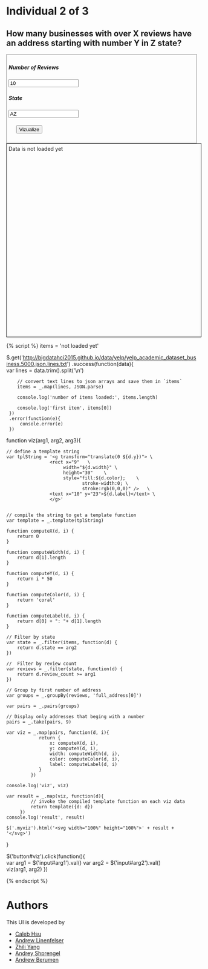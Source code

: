 # Individual 2 of 3

## How many businesses with over X reviews have an address starting with number Y in Z state? 

<div style="border:1px grey solid; padding:5px;">
    <div><h5>Number of Reviews</h5>
        <input id="arg1" type="number" value="10"/>
    </div>
    <div><h5>State</h5>
        <input id="arg2" type="text" value="AZ"/>
    </div> 
    <div style="margin:20px;">
        <button id="viz">Vizualize</button>
    </div>
</div>


<div class="myviz" style="width:100%; height:500px; border: 1px black solid; padding: 5px;">
Data is not loaded yet
</div>

{% script %}
items = 'not loaded yet'

$.get('http://bigdatahci2015.github.io/data/yelp/yelp_academic_dataset_business.5000.json.lines.txt')
    .success(function(data){        
        var lines = data.trim().split('\n')

        // convert text lines to json arrays and save them in `items`
        items = _.map(lines, JSON.parse)

        console.log('number of items loaded:', items.length)

        console.log('first item', items[0])
     })
     .error(function(e){
         console.error(e)
     })

function viz(arg1, arg2, arg3){    

    // define a template string
    var tplString = '<g transform="translate(0 ${d.y})"> \
                    <rect x="9"   \
                         width="${d.width}" \
                         height="30"    \
                         style="fill:${d.color};    \
                                stroke-width:0; \
                                stroke:rgb(0,0,0)" />   \
                    <text x="10" y="23">${d.label}</text> \
                    </g>'

    
    // compile the string to get a template function
    var template = _.template(tplString)

    function computeX(d, i) {
        return 0
    }

    function computeWidth(d, i) {        
        return d[1].length
    }

    function computeY(d, i) {
        return i * 50
    }

    function computeColor(d, i) {
        return 'coral'
    }

    function computeLabel(d, i) {
        return d[0] + ": "+ d[1].length
    }

    // Filter by state
    var state = _.filter(items, function(d) {
        return d.state == arg2
    })

    //  Filter by review count
    var reviews = _.filter(state, function(d) {
        return d.review_count >= arg1
    })
    
    // Group by first number of address
    var groups = _.groupBy(reviews, 'full_address[0]')
    
    var pairs = _.pairs(groups)

    // Display only addresses that beging with a number
    pairs = _.take(pairs, 9)

    var viz = _.map(pairs, function(d, i){                
                return {
                    x: computeX(d, i),
                    y: computeY(d, i),
                    width: computeWidth(d, i),
                    color: computeColor(d, i),
                    label: computeLabel(d, i)
                }
             })

    console.log('viz', viz)

    var result = _.map(viz, function(d){
             // invoke the compiled template function on each viz data
             return template({d: d})
         })
    console.log('result', result)

    $('.myviz').html('<svg width="100%" height="100%">' + result + '</svg>')
}

$('button#viz').click(function(){    
    var arg1 = $('input#arg1').val()
    var arg2 = $('input#arg2').val()    
    viz(arg1, arg2)
})  

{% endscript %}

# Authors

This UI is developed by
* [Caleb Hsu](https://github.com/calebhsu/)
* [Andrew Linenfelser](https://github.com/Linenfelser)
* [Zhili Yang](https://github.com/zhya215)
* [Andrey Shprengel](https://github.com/AndreyShprengel)
* [Andrew Berumen](https://github.com/anbe6083)